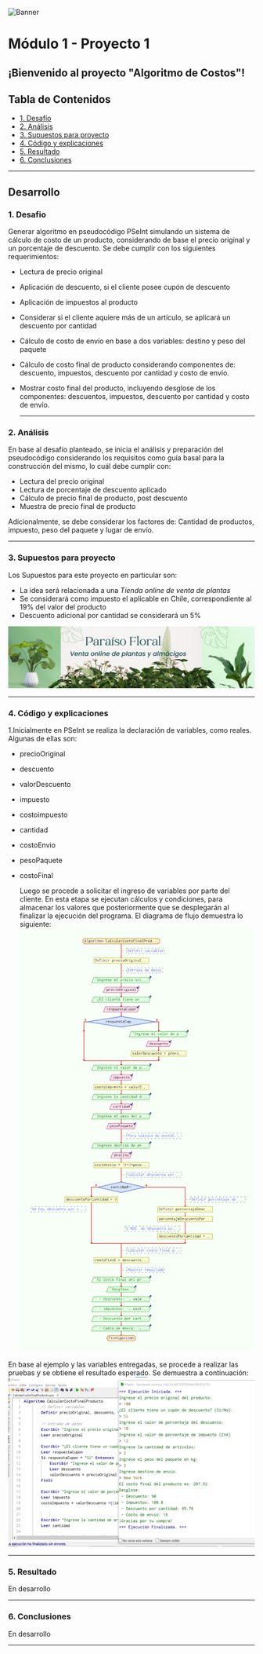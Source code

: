 ![Banner](./images/Banner.png)
# Módulo 1 - Proyecto 1
## ¡Bienvenido al proyecto "Algoritmo de Costos"!

## Tabla de Contenidos
* [1. Desafío](#1-Desafío)
* [2. Análisis](#2-Análisis)
* [3. Supuestos para proyecto](#3-Supuestos-para-proyecto)
* [4. Código y explicaciones](#3-Código-y-explicaciones)
* [5. Resultado](#4-Resultado)
* [6. Conclusiones](#5-Conclusiones)

****
## Desarrollo

### 1. Desafio
Generar algoritmo en pseudocódigo PSeInt simulando un sistema de cálculo de costo de un producto, considerando de base el precio original y un porcentaje de descuento. Se debe cumplir con los siguientes requerimientos:
- Lectura de precio original
- Aplicación de descuento, si el cliente posee cupón de descuento
- Aplicación de impuestos al producto
- Considerar si el cliente aquiere más de un artículo, se aplicará un descuento por cantidad
- Cálculo de costo de envío en base a dos variables: destino y peso del paquete
- Cálculo de costo final de producto considerando componentes de: descuento, impuestos, descuento por cantidad y costo de envío.
- Mostrar costo final del producto, incluyendo desglose de los componentes: descuentos, impuestos, descuento por cantidad y costo de envío.

  ****
  
### 2. Análisis
En base al desafío planteado, se inicia el análisis y preparación del pseudocódigo considerando los requisitos como guía basal para la construcción del mismo, lo cuál debe cumplir con:
- Lectura del precio original
- Lectura de porcentaje de descuento aplicado
- Cálculo de precio final de producto, post descuento
- Muestra de precio final de producto

Adicionalmente, se debe considerar los factores de: Cantidad de productos, impuesto, peso del paquete y lugar de envío.

****

### 3. Supuestos para proyecto
Los Supuestos para este proyecto en particular son:
- La idea será relacionada a una *Tienda online de venta de plantas*
- Se considerará como impuesto el aplicable en Chile, correspondiente al 19% del valor del producto
- Descuento adicional por cantidad se considerará un 5%

![img tienda de plantas](./images/Proyecto_plantas.png)

****

### 4. Código y explicaciones

1.Inicialmente en PSeInt se realiza la declaración de variables, como reales. Algunas de ellas son:
- precioOriginal
- descuento
- valorDescuento
- impuesto
- costoimpuesto
- cantidad
- costoEnvio
- pesoPaquete
- costoFinal

  Luego se procede a solicitar el ingreso de variables por parte del cliente. En esta etapa se ejecutan cálculos y condiciones, para almacenar los valores que posteriormente que se desplegarán al finalizar la ejecución del programa.
  El diagrama de flujo demuestra lo siguiente:
  ![img diagrama de flujo](./images/Diagramaflujo.png)

En base al ejemplo y las variables entregadas, se procede a realizar las pruebas y se obtiene el resultado esperado. Se demuestra a continuación:
  ![img resultado de ejemplo](./images/Ejemplo.png)


  
  ****

  ### 5. Resultado
  En desarrollo

  ****

  ### 6. Conclusiones
  En desarrollo

  ****




